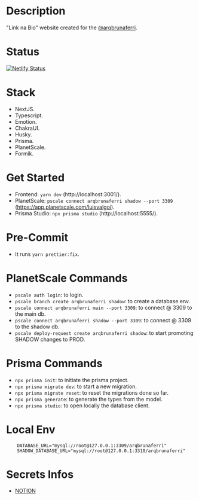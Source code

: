 # Description

"Link na Bio" website created for the [@arqbrunaferri](https://www.instagram.com/arqbrunaferri/).

# Status

[![Netlify Status](https://api.netlify.com/api/v1/badges/4a8cbc9a-5f34-458e-9890-b4dc6e74b82f/deploy-status)](https://app.netlify.com/sites/arqbrunaferri/deploys)

# Stack

- NextJS.
- Typescript.
- Emotion.
- ChakraUI.
- Husky.
- Prisma.
- PlanetScale.
- Formik.

# Get Started

- Frontend: `yarn dev` (http://localhost:3001/).
- PlanetScale: `pscale connect arqbrunaferri shadow --port 3309` (https://app.planetscale.com/luisvalgoi).
- Prisma Studio: `npx prisma studio` (http://localhost:5555/).

# Pre-Commit

- It runs `yarn prettier:fix`.

# PlanetScale Commands

- `pscale auth login`: to login.
- `pscale branch create arqbrunaferri shadow`: to create a database env.
- `pscale connect arqbrunaferri main --port 3309`: to connect @ 3309 to the main db.
- `pscale connect arqbrunaferri shadow --port 3309`: to connect @ 3309 to the shadow db.
- `pscale deploy-request create arqbrunaferri shadow`: to start promoting SHADOW changes to PROD.

# Prisma Commands

- `npx prisma init`: to initiate the prisma project.
- `npx prisma migrate dev`: to start a new migration.
- `npx prisma migrate reset`: to reset the migrations done so far.
- `npx prisma generate`: to generate the types from the model.
- `npx prisma studio`: to open locally the database client.

# Local Env

```
    DATABASE_URL="mysql://root@127.0.0.1:3309/arqbrunaferri"
    SHADOW_DATABASE_URL="mysql://root@127.0.0.1:3310/arqbrunaferri"
```

# Secrets Infos

- [NOTION](https://www.notion.so/ARQBRUNAFERRI-SECRETS-4a94212eb353418ab42307d0d38baf4b)
